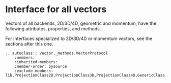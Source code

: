 # Interface for all vectors

Vectors of all backends, 2D/3D/4D, geometric and momentum, have the following attributes, properties, and methods.

For interfaces specialized to 2D/3D/4D or momentum vectors, see the sections after this one.

```{eval-rst}
.. autoclass:: vector._methods.VectorProtocol
    :members:
    :inherited-members:
    :member-order: bysource
    :exclude-members: lib,ProjectionClass2D,ProjectionClass3D,ProjectionClass4D,GenericClass,MomentumClass
```
